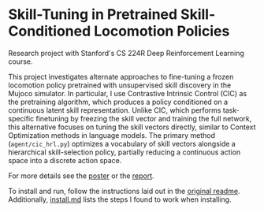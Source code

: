 # Skill-Tuning in Pretrained Skill-Conditioned Locomotion Policies

Research project with Stanford's CS 224R Deep Reinforcement Learning course.

This project investigates alternate approaches to fine-tuning a frozen locomotion policy pretrained with unsupervised skill discovery in the Mujoco simulator. In particular, I use Contrastive Intrinsic Control (CIC) as the pretraining algorithm, which produces a policy conditioned on a continuous latent skill representation. Unlike CIC, which performs task-specific finetuning by freezing the skill vector and training the full network, this alternative focuses on tuning the skill vectors directly, similar to Context Optimization methods in language models. The primary method (`agent/cic_hrl.py`) optimizes a vocabulary of skill vectors alongside a hierarchical skill-selection policy, partially reducing a continuous action space into a discrete action space.

For more details see the [poster](skill_tuning_poster.pdf) or the [report](skill_tuning_report.pdf).

To install and run, follow the instructions laid out in the [original readme](original_readme.md). Additionally, [install.md](install.md) lists the steps I found to work when installing.
